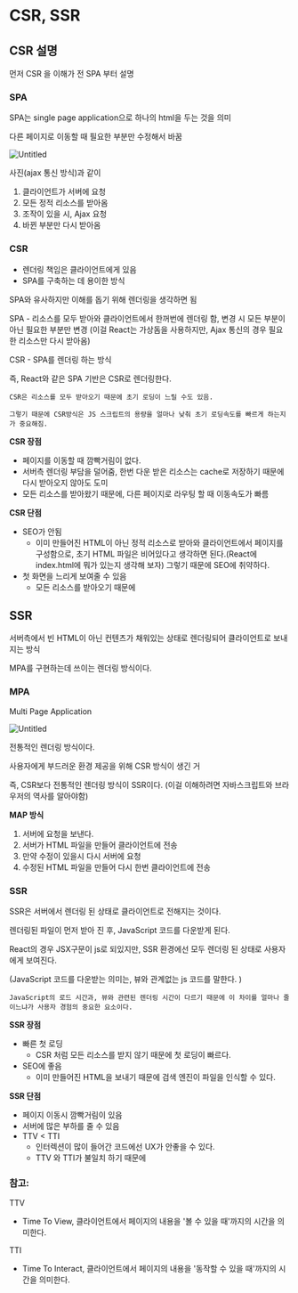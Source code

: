 # CSR, SSR

## CSR 설명

먼저 CSR 을 이해가 전 SPA 부터 설명

### SPA

SPA는 single page application으로 하나의 html을 두는 것을 의미

다른 페이지로 이동할 때 필요한 부분만 수정해서 바꿈

![Untitled](https://velog.velcdn.com/images/wooseok123/post/bd1216d7-036c-4bca-b4cb-e2c8e4058666/image.png)

사진(ajax 통신 방식)과 같이

1. 클라이언트가 서버에 요청
2. 모든 정적 리소스를 받아옴
3. 조작이 있을 시, Ajax 요청
4. 바뀐 부분만 다시 받아옴

### CSR

- 렌더링 책임은 클라이언트에게 있음
- SPA를 구축하는 데 용이한 방식

SPA와 유사하지만 이해를 돕기 위해 렌더링을 생각하면 됨

SPA - 리소스를 모두 받아와 클라이언트에서 한꺼번에 렌더링 함, 변경 시 모든 부분이 아닌 필요한 부분만 변경 (이걸 React는 가상돔을 사용하지만, Ajax 통신의 경우 필요한 리소스만 다시 받아옴)

CSR - SPA를 렌더링 하는 방식

즉, React와 같은 SPA 기반은 CSR로 렌더링한다.

`CSR은 리소스를 모두 받아오기 때문에 초기 로딩이 느릴 수도 있음.`

`그렇기 때문에 CSR방식은 JS 스크립트의 용량을 얼마나 낮춰 초기 로딩속도를 빠르게 하는지 가 중요해짐.`

**CSR 장점**

- 페이지를 이동할 때 깜빡거림이 없다.
- 서버측 렌더링 부담을 덜어줌, 한번 다운 받은 리소스는 cache로 저장하기 때문에 다시 받아오지 않아도 도미
- 모든 리소스를 받아왔기 때문에, 다른 페이지로 라우팅 할 때 이동속도가 빠름

**CSR 단점**

- SEO가 안됨
  - 이미 만들어진 HTML이 아닌 정적 리소스로 받아와 클라이언트에서 페이지를 구성함으로, 초기 HTML 파일은 비어있다고 생각하면 된다.(React에 index.html에 뭐가 있는지 생각해 보자) 그렇기 때문에 SEO에 취약하다.
- 첫 화면을 느리게 보여줄 수 있음
  - 모든 리소스를 받아오기 때문에

## SSR

서버측에서 빈 HTML이 아닌 컨텐츠가 채워있는 상태로 렌더링되어 클라이언트로 보내지는 방식

MPA를 구현하는데 쓰이는 렌더링 방식이다.

### MPA

Multi Page Application

![Untitled](https://velog.velcdn.com/images/wooseok123/post/30a62005-4eca-4a12-a0e6-178f562bcdc5/image.png)

전통적인 렌더링 방식이다.

사용자에게 부드러운 환경 제공을 위해 CSR 방식이 생긴 거

즉, CSR보다 전통적인 렌더링 방식이 SSR이다. (이걸 이해하려면 자바스크립트와 브라우저의 역사를 알아야함)

**MAP 방식**

1. 서버에 요청을 보낸다.
2. 서버가 HTML 파일을 만들어 클라이언트에 전송
3. 만약 수정이 있을시 다시 서버에 요청
4. 수정된 HTML 파일을 만들어 다시 한번 클라이언트에 전송

### SSR

SSR은 서버에서 렌더링 된 상태로 클라이언트로 전해지는 것이다.

렌더링된 파일이 먼저 받아 진 후, JavaScript 코드를 다운받게 된다.

React의 경우 JSX구문이 js로 되있지만, SSR 환경에선 모두 렌더링 된 상태로 사용자에게 보여진다.

(JavaScript 코드를 다운받는 의미는, 뷰와 관계없는 js 코드를 말한다. )

`JavaScript의 로드 시간과, 뷰와 관련된 렌더링 시간이 다르기 때문에 이 차이를 얼마나 줄이느냐가 사용자 경험의 중요한 요소이다.`

**SSR 장점**

- 빠른 첫 로딩
  - CSR 처럼 모든 리소스를 받지 않기 때문에 첫 로딩이 빠르다.
- SEO에 좋음
  - 이미 만들어진 HTML을 보내기 때문에 검색 엔진이 파일을 인식할 수 있다.

**SSR 단점**

- 페이지 이동시 깜빡거림이 있음
- 서버에 많은 부하를 줄 수 있음
- TTV < TTI
  - 인터렉션이 많이 들어간 코드에선 UX가 안좋을 수 있다.
  - TTV 와 TTI가 불일치 하기 때문에

### 참고:

TTV

- Time To View, 클라이언트에서 페이지의 내용을 '볼 수 있을 때'까지의 시간을 의미한다.

TTI

- Time To Interact, 클라이언트에서 페이지의 내용을 '동작할 수 있을 때'까지의 시간을 의미한다.
